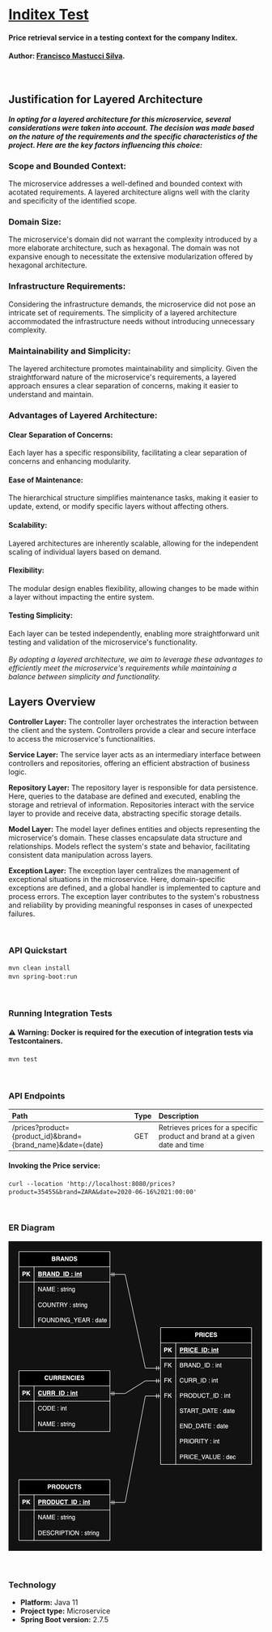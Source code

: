 <br>

# [Inditex Test](https://github.com/franmastucci/inditex)
#### Price retrieval service in a testing context for the company Inditex.
#### Author: [Francisco Mastucci Silva](https://www.linkedin.com/in/franmastucci/).

<br>

## Justification for Layered Architecture

<b>*In opting for a layered architecture for this microservice, several considerations were taken into account. The decision was made based on the nature of the requirements and the specific characteristics of the project. Here are the key factors influencing this choice:*
</b>
<br>

### Scope and Bounded Context:

The microservice addresses a well-defined and bounded context with acotated requirements. A layered architecture aligns well with the clarity and specificity of the identified scope.
###  Domain Size:

The microservice's domain did not warrant the complexity introduced by a more elaborate architecture, such as hexagonal. The domain was not expansive enough to necessitate the extensive modularization offered by hexagonal architecture.
### Infrastructure Requirements:

Considering the infrastructure demands, the microservice did not pose an intricate set of requirements. The simplicity of a layered architecture accommodated the infrastructure needs without introducing unnecessary complexity.
### Maintainability and Simplicity:

The layered architecture promotes maintainability and simplicity. Given the straightforward nature of the microservice's requirements, a layered approach ensures a clear separation of concerns, making it easier to understand and maintain.
### Advantages of Layered Architecture:

#### Clear Separation of Concerns: 
Each layer has a specific responsibility, facilitating a clear separation of concerns and enhancing modularity.
#### Ease of Maintenance: 
The hierarchical structure simplifies maintenance tasks, making it easier to update, extend, or modify specific layers without affecting others.
#### Scalability: 
Layered architectures are inherently scalable, allowing for the independent scaling of individual layers based on demand.
#### Flexibility: 
The modular design enables flexibility, allowing changes to be made within a layer without impacting the entire system.
#### Testing Simplicity: 
Each layer can be tested independently, enabling more straightforward unit testing and validation of the microservice's functionality.
<br><br> *By adopting a layered architecture, we aim to leverage these advantages to efficiently meet the microservice's requirements while maintaining a balance between simplicity and functionality.*
<br>

## Layers Overview

<b>Controller Layer:</b>
The controller layer orchestrates the interaction between the client and the system. Controllers provide a clear and secure interface to access the microservice's functionalities.

<b>Service Layer:</b>
The service layer acts as an intermediary interface between controllers and repositories, offering an efficient abstraction of business logic.

<b>Repository Layer:</b>
The repository layer is responsible for data persistence. Here, queries to the database are defined and executed, enabling the storage and retrieval of information. Repositories interact with the service layer to provide and receive data, abstracting specific storage details.

<b>Model Layer:</b>
The model layer defines entities and objects representing the microservice's domain. These classes encapsulate data structure and relationships. Models reflect the system's state and behavior, facilitating consistent data manipulation across layers.

<b>Exception Layer:</b>
The exception layer centralizes the management of exceptional situations in the microservice. Here, domain-specific exceptions are defined, and a global handler is implemented to capture and process errors. The exception layer contributes to the system's robustness and reliability by providing meaningful responses in cases of unexpected failures.

<br>

### API Quickstart

```bash
mvn clean install
mvn spring-boot:run
```
<br>

### Running Integration Tests
#### ⚠ Warning: Docker is required for the execution of integration tests via Testcontainers.

```bash
mvn test
```
<br>


### API Endpoints
| Path                                                        | Type | Description                                                 |
|:------------------------------------------------------------|:-----|:------------------------------------------------------------|
| /prices?product={product_id}&brand={brand_name}&date={date} | GET  | Retrieves prices for a specific product and brand at a given date and time |
#### Invoking the Price service:
```curl
curl --location 'http://localhost:8080/prices?product=35455&brand=ZARA&date=2020-06-16%2021:00:00'
```

<br>


### ER Diagram

![](etc/images/prices_model.png)

<br>

### Technology
* **Platform:** Java 11
* **Project type:** Microservice
* **Spring Boot version:** 2.7.5
  <br><br>
